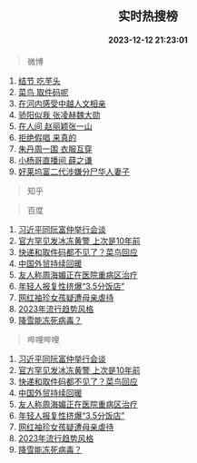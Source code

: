 <div align="center"><h2>实时热搜榜</h2><h4>2023-12-12 21:23:01</h4></div>

> 微博  

1. [结节 吃芋头](https://s.weibo.com/weibo?q=%E7%BB%93%E8%8A%82%20%E5%90%83%E8%8A%8B%E5%A4%B4&t=31&band_rank=1&Refer=top)<br />
2. [菜鸟 取件码呢](https://s.weibo.com/weibo?q=%E8%8F%9C%E9%B8%9F%20%E5%8F%96%E4%BB%B6%E7%A0%81%E5%91%A2&t=31&band_rank=2&Refer=top)<br />
3. [在河内感受中越人文相亲](https://s.weibo.com/weibo?q=%23%E5%9C%A8%E6%B2%B3%E5%86%85%E6%84%9F%E5%8F%97%E4%B8%AD%E8%B6%8A%E4%BA%BA%E6%96%87%E7%9B%B8%E4%BA%B2%23&t=31&band_rank=3&Refer=top)<br />
4. [骄阳似我 张凌赫魏大勋](https://s.weibo.com/weibo?q=%E9%AA%84%E9%98%B3%E4%BC%BC%E6%88%91%20%E5%BC%A0%E5%87%8C%E8%B5%AB%E9%AD%8F%E5%A4%A7%E5%8B%8B&t=31&band_rank=4&Refer=top)<br />
5. [在人间 赵丽颖张一山](https://s.weibo.com/weibo?q=%E5%9C%A8%E4%BA%BA%E9%97%B4%20%E8%B5%B5%E4%B8%BD%E9%A2%96%E5%BC%A0%E4%B8%80%E5%B1%B1&t=31&band_rank=5&Refer=top)<br />
6. [拒绝假唱 来真的](https://s.weibo.com/weibo?q=%E6%8B%92%E7%BB%9D%E5%81%87%E5%94%B1%20%E6%9D%A5%E7%9C%9F%E7%9A%84&t=31&band_rank=6&Refer=top)<br />
7. [朱丹周一围 衣服互穿](https://s.weibo.com/weibo?q=%E6%9C%B1%E4%B8%B9%E5%91%A8%E4%B8%80%E5%9B%B4%20%E8%A1%A3%E6%9C%8D%E4%BA%92%E7%A9%BF&t=31&band_rank=7&Refer=top)<br />
8. [小杨哥直播间 薛之谦](https://s.weibo.com/weibo?q=%E5%B0%8F%E6%9D%A8%E5%93%A5%E7%9B%B4%E6%92%AD%E9%97%B4%20%E8%96%9B%E4%B9%8B%E8%B0%A6&t=31&band_rank=8&Refer=top)<br />
9. [好莱坞富二代涉嫌分尸华人妻子](https://s.weibo.com/weibo?q=%23%E5%A5%BD%E8%8E%B1%E5%9D%9E%E5%AF%8C%E4%BA%8C%E4%BB%A3%E6%B6%89%E5%AB%8C%E5%88%86%E5%B0%B8%E5%8D%8E%E4%BA%BA%E5%A6%BB%E5%AD%90%23&t=31&band_rank=9&Refer=top)<br />

> 知乎  


> 百度  

1. [习近平同阮富仲举行会谈](https://www.baidu.com/s?wd=%E4%B9%A0%E8%BF%91%E5%B9%B3%E5%90%8C%E9%98%AE%E5%AF%8C%E4%BB%B2%E4%B8%BE%E8%A1%8C%E4%BC%9A%E8%B0%88&sa=fyb_news&rsv_dl=fyb_news)<br />
2. [官方罕见发冰冻黄警 上次是10年前](https://www.baidu.com/s?wd=%E5%AE%98%E6%96%B9%E7%BD%95%E8%A7%81%E5%8F%91%E5%86%B0%E5%86%BB%E9%BB%84%E8%AD%A6+%E4%B8%8A%E6%AC%A1%E6%98%AF10%E5%B9%B4%E5%89%8D&sa=fyb_news&rsv_dl=fyb_news)<br />
3. [快递和取件码都不见了？菜鸟回应](https://www.baidu.com/s?wd=%E5%BF%AB%E9%80%92%E5%92%8C%E5%8F%96%E4%BB%B6%E7%A0%81%E9%83%BD%E4%B8%8D%E8%A7%81%E4%BA%86%EF%BC%9F%E8%8F%9C%E9%B8%9F%E5%9B%9E%E5%BA%94&sa=fyb_news&rsv_dl=fyb_news)<br />
4. [中国外贸持续回暖](https://www.baidu.com/s?wd=%E4%B8%AD%E5%9B%BD%E5%A4%96%E8%B4%B8%E6%8C%81%E7%BB%AD%E5%9B%9E%E6%9A%96&sa=fyb_news&rsv_dl=fyb_news)<br />
5. [友人称周海媚正在医院重病区治疗](https://www.baidu.com/s?wd=%E5%8F%8B%E4%BA%BA%E7%A7%B0%E5%91%A8%E6%B5%B7%E5%AA%9A%E6%AD%A3%E5%9C%A8%E5%8C%BB%E9%99%A2%E9%87%8D%E7%97%85%E5%8C%BA%E6%B2%BB%E7%96%97&sa=fyb_news&rsv_dl=fyb_news)<br />
6. [年轻人报复性挤爆“3.5分饭店”](https://www.baidu.com/s?wd=%E5%B9%B4%E8%BD%BB%E4%BA%BA%E6%8A%A5%E5%A4%8D%E6%80%A7%E6%8C%A4%E7%88%86%E2%80%9C3.5%E5%88%86%E9%A5%AD%E5%BA%97%E2%80%9D&sa=fyb_news&rsv_dl=fyb_news)<br />
7. [网红袖珍女孩疑遭母亲虐待](https://www.baidu.com/s?wd=%E7%BD%91%E7%BA%A2%E8%A2%96%E7%8F%8D%E5%A5%B3%E5%AD%A9%E7%96%91%E9%81%AD%E6%AF%8D%E4%BA%B2%E8%99%90%E5%BE%85&sa=fyb_news&rsv_dl=fyb_news)<br />
8. [2023年流行趋势风格](https://www.baidu.com/s?wd=2023%E5%B9%B4%E6%B5%81%E8%A1%8C%E8%B6%8B%E5%8A%BF%E9%A3%8E%E6%A0%BC&sa=fyb_news&rsv_dl=fyb_news)<br />
9. [降雪能冻死病毒？](https://www.baidu.com/s?wd=%E9%99%8D%E9%9B%AA%E8%83%BD%E5%86%BB%E6%AD%BB%E7%97%85%E6%AF%92%EF%BC%9F&sa=fyb_news&rsv_dl=fyb_news)<br />

> 哔哩哔哩  

1. [习近平同阮富仲举行会谈](https://www.baidu.com/s?wd=%E4%B9%A0%E8%BF%91%E5%B9%B3%E5%90%8C%E9%98%AE%E5%AF%8C%E4%BB%B2%E4%B8%BE%E8%A1%8C%E4%BC%9A%E8%B0%88&sa=fyb_news&rsv_dl=fyb_news)<br />
2. [官方罕见发冰冻黄警 上次是10年前](https://www.baidu.com/s?wd=%E5%AE%98%E6%96%B9%E7%BD%95%E8%A7%81%E5%8F%91%E5%86%B0%E5%86%BB%E9%BB%84%E8%AD%A6+%E4%B8%8A%E6%AC%A1%E6%98%AF10%E5%B9%B4%E5%89%8D&sa=fyb_news&rsv_dl=fyb_news)<br />
3. [快递和取件码都不见了？菜鸟回应](https://www.baidu.com/s?wd=%E5%BF%AB%E9%80%92%E5%92%8C%E5%8F%96%E4%BB%B6%E7%A0%81%E9%83%BD%E4%B8%8D%E8%A7%81%E4%BA%86%EF%BC%9F%E8%8F%9C%E9%B8%9F%E5%9B%9E%E5%BA%94&sa=fyb_news&rsv_dl=fyb_news)<br />
4. [中国外贸持续回暖](https://www.baidu.com/s?wd=%E4%B8%AD%E5%9B%BD%E5%A4%96%E8%B4%B8%E6%8C%81%E7%BB%AD%E5%9B%9E%E6%9A%96&sa=fyb_news&rsv_dl=fyb_news)<br />
5. [友人称周海媚正在医院重病区治疗](https://www.baidu.com/s?wd=%E5%8F%8B%E4%BA%BA%E7%A7%B0%E5%91%A8%E6%B5%B7%E5%AA%9A%E6%AD%A3%E5%9C%A8%E5%8C%BB%E9%99%A2%E9%87%8D%E7%97%85%E5%8C%BA%E6%B2%BB%E7%96%97&sa=fyb_news&rsv_dl=fyb_news)<br />
6. [年轻人报复性挤爆“3.5分饭店”](https://www.baidu.com/s?wd=%E5%B9%B4%E8%BD%BB%E4%BA%BA%E6%8A%A5%E5%A4%8D%E6%80%A7%E6%8C%A4%E7%88%86%E2%80%9C3.5%E5%88%86%E9%A5%AD%E5%BA%97%E2%80%9D&sa=fyb_news&rsv_dl=fyb_news)<br />
7. [网红袖珍女孩疑遭母亲虐待](https://www.baidu.com/s?wd=%E7%BD%91%E7%BA%A2%E8%A2%96%E7%8F%8D%E5%A5%B3%E5%AD%A9%E7%96%91%E9%81%AD%E6%AF%8D%E4%BA%B2%E8%99%90%E5%BE%85&sa=fyb_news&rsv_dl=fyb_news)<br />
8. [2023年流行趋势风格](https://www.baidu.com/s?wd=2023%E5%B9%B4%E6%B5%81%E8%A1%8C%E8%B6%8B%E5%8A%BF%E9%A3%8E%E6%A0%BC&sa=fyb_news&rsv_dl=fyb_news)<br />
9. [降雪能冻死病毒？](https://www.baidu.com/s?wd=%E9%99%8D%E9%9B%AA%E8%83%BD%E5%86%BB%E6%AD%BB%E7%97%85%E6%AF%92%EF%BC%9F&sa=fyb_news&rsv_dl=fyb_news)<br />

